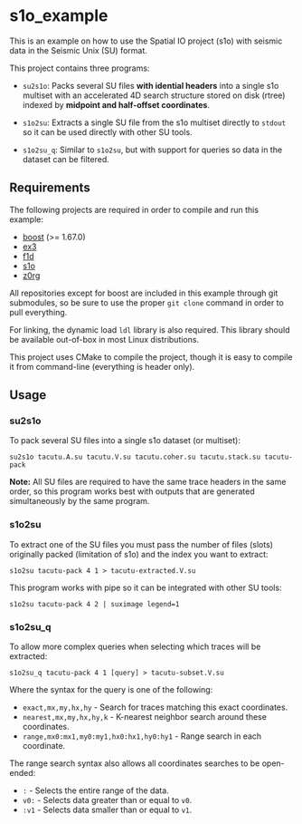 s1o_example
===========

This is an example on how to use the Spatial IO project (s1o) with seismic data in the Seismic Unix (SU) format.

This project contains three programs:

- `su2s1o`: Packs several SU files **with idential headers** into a single s1o multiset with an accelerated 4D search structure stored on disk (rtree) indexed by **midpoint and half-offset coordinates**.

- `s1o2su`: Extracts a single SU file from the s1o multiset directly to `stdout` so it can be used directly with other SU tools.

- `s1o2su_q`: Similar to `s1o2su`, but with support for queries so data in the dataset can be filtered.

## Requirements

The following projects are required in order to compile and run this example:

- [boost](https://www.boost.org/) (>= 1.67.0)
- [ex3](https://github.com/Caian/ex3)
- [f1d](https://github.com/Caian/f1d)
- [s1o](https://github.com/Caian/s1o)
- [z0rg](https://github.com/Caian/z0rg)

All repositories except for boost are included in this example through git submodules, so be sure to use the proper `git clone` command in order to pull everything.

For linking, the dynamic load `ldl` library is also required. This library should be available out-of-box in most Linux distributions.

This project uses CMake to compile the project, though it is easy to compile it from command-line (everything is header only).

## Usage

### su2s1o

To pack several SU files into a single s1o dataset (or multiset):

```
su2s1o tacutu.A.su tacutu.V.su tacutu.coher.su tacutu.stack.su tacutu-pack
```

**Note:** All SU files are required to have the same trace headers in the same order, so this program works best with outputs that are generated simultaneously by the same program.

### s1o2su

To extract one of the SU files you must pass the number of files (slots) originally packed (limitation of s1o) and the index you want to extract:

```
s1o2su tacutu-pack 4 1 > tacutu-extracted.V.su
```

This program works with pipe so it can be integrated with other SU tools:

```
s1o2su tacutu-pack 4 2 | suximage legend=1
```

### s1o2su_q

To allow more complex queries when selecting which traces will be extracted:

```
s1o2su_q tacutu-pack 4 1 [query] > tacutu-subset.V.su
```

Where the syntax for the query is one of the following:

- `exact,mx,my,hx,hy` - Search for traces matching this exact coordinates.
- `nearest,mx,my,hx,hy,k` - K-nearest neighbor search around these coordinates.
- `range,mx0:mx1,my0:my1,hx0:hx1,hy0:hy1` - Range search in each coordinate.

The range search syntax also allows all coordinates searches to be open-ended:

- `:` - Selects the entire range of the data.
- `v0:` - Selects data greater than or equal to `v0`.
- `:v1` - Selects data smaller than or equal to `v1`.
